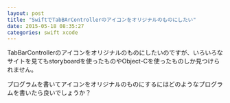 ```yaml
---
layout: post
title: "SwiftでTabBArControllerのアイコンをオリジナルのものにしたい"
date: 2015-05-18 08:35:27
categories: swift xcode
---
```

<p>TabBarControllerのアイコンをオリジナルのものにしたいのですが、いろいろなサイトを見てもstoryboardを使ったものやObject-Cを使ったものしか見つけられません。</p>

<p>プログラムを書いてアイコンをオリジナルのものにするにはどのようなプログラムを書いたら良いでしょうか？</p>
